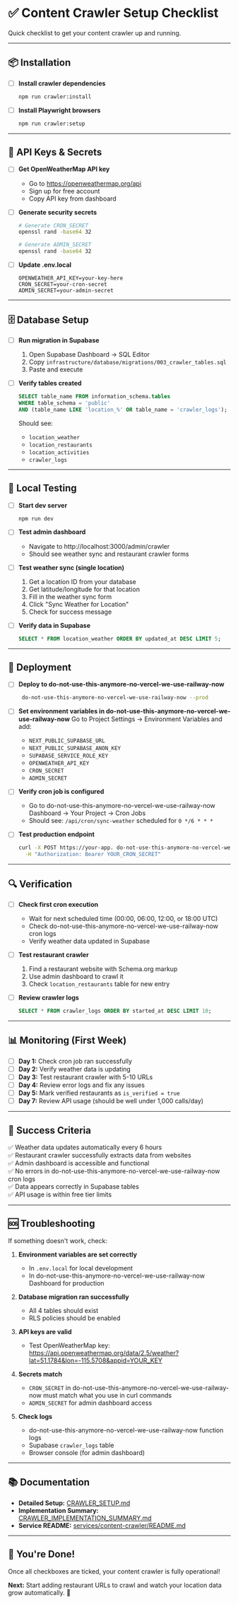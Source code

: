 # ✅ Content Crawler Setup Checklist

Quick checklist to get your content crawler up and running.

---

## 📦 Installation

- [ ] **Install crawler dependencies**
  ```bash
  npm run crawler:install
  ```

- [ ] **Install Playwright browsers**
  ```bash
  npm run crawler:setup
  ```

---

## 🔑 API Keys & Secrets

- [ ] **Get OpenWeatherMap API key**
  - Go to https://openweathermap.org/api
  - Sign up for free account
  - Copy API key from dashboard

- [ ] **Generate security secrets**
  ```bash
  # Generate CRON_SECRET
  openssl rand -base64 32
  
  # Generate ADMIN_SECRET
  openssl rand -base64 32
  ```

- [ ] **Update .env.local**
  ```env
  OPENWEATHER_API_KEY=your-key-here
  CRON_SECRET=your-cron-secret
  ADMIN_SECRET=your-admin-secret
  ```

---

## 🗄️ Database Setup

- [ ] **Run migration in Supabase**
  1. Open Supabase Dashboard → SQL Editor
  2. Copy `infrastructure/database/migrations/003_crawler_tables.sql`
  3. Paste and execute

- [ ] **Verify tables created**
  ```sql
  SELECT table_name FROM information_schema.tables 
  WHERE table_schema = 'public' 
  AND (table_name LIKE 'location_%' OR table_name = 'crawler_logs');
  ```
  
  Should see:
  - `location_weather`
  - `location_restaurants`
  - `location_activities`
  - `crawler_logs`

---

## 🧪 Local Testing

- [ ] **Start dev server**
  ```bash
  npm run dev
  ```

- [ ] **Test admin dashboard**
  - Navigate to http://localhost:3000/admin/crawler
  - Should see weather sync and restaurant crawler forms

- [ ] **Test weather sync (single location)**
  1. Get a location ID from your database
  2. Get latitude/longitude for that location
  3. Fill in the weather sync form
  4. Click "Sync Weather for Location"
  5. Check for success message

- [ ] **Verify data in Supabase**
  ```sql
  SELECT * FROM location_weather ORDER BY updated_at DESC LIMIT 5;
  ```

---

## 🚀 Deployment

- [ ] **Deploy to  do-not-use-this-anymore-no-vercel-we-use-railway-now**
  ```bash
   do-not-use-this-anymore-no-vercel-we-use-railway-now --prod
  ```

- [ ] **Set environment variables in  do-not-use-this-anymore-no-vercel-we-use-railway-now**
  Go to Project Settings → Environment Variables and add:
  - `NEXT_PUBLIC_SUPABASE_URL`
  - `NEXT_PUBLIC_SUPABASE_ANON_KEY`
  - `SUPABASE_SERVICE_ROLE_KEY`
  - `OPENWEATHER_API_KEY`
  - `CRON_SECRET`
  - `ADMIN_SECRET`

- [ ] **Verify cron job is configured**
  - Go to  do-not-use-this-anymore-no-vercel-we-use-railway-now Dashboard → Your Project → Cron Jobs
  - Should see: `/api/cron/sync-weather` scheduled for `0 */6 * * *`

- [ ] **Test production endpoint**
  ```bash
  curl -X POST https://your-app. do-not-use-this-anymore-no-vercel-we-use-railway-now.app/api/cron/sync-weather \
    -H "Authorization: Bearer YOUR_CRON_SECRET"
  ```

---

## 🔍 Verification

- [ ] **Check first cron execution**
  - Wait for next scheduled time (00:00, 06:00, 12:00, or 18:00 UTC)
  - Check  do-not-use-this-anymore-no-vercel-we-use-railway-now cron logs
  - Verify weather data updated in Supabase

- [ ] **Test restaurant crawler**
  1. Find a restaurant website with Schema.org markup
  2. Use admin dashboard to crawl it
  3. Check `location_restaurants` table for new entry

- [ ] **Review crawler logs**
  ```sql
  SELECT * FROM crawler_logs ORDER BY started_at DESC LIMIT 10;
  ```

---

## 📊 Monitoring (First Week)

- [ ] **Day 1:** Check cron job ran successfully
- [ ] **Day 2:** Verify weather data is updating
- [ ] **Day 3:** Test restaurant crawler with 5-10 URLs
- [ ] **Day 4:** Review error logs and fix any issues
- [ ] **Day 5:** Mark verified restaurants as `is_verified = true`
- [ ] **Day 7:** Review API usage (should be well under 1,000 calls/day)

---

## 🎯 Success Criteria

✅ Weather data updates automatically every 6 hours  
✅ Restaurant crawler successfully extracts data from websites  
✅ Admin dashboard is accessible and functional  
✅ No errors in  do-not-use-this-anymore-no-vercel-we-use-railway-now cron logs  
✅ Data appears correctly in Supabase tables  
✅ API usage is within free tier limits  

---

## 🆘 Troubleshooting

If something doesn't work, check:

1. **Environment variables are set correctly**
   - In `.env.local` for local development
   - In  do-not-use-this-anymore-no-vercel-we-use-railway-now Dashboard for production

2. **Database migration ran successfully**
   - All 4 tables should exist
   - RLS policies should be enabled

3. **API keys are valid**
   - Test OpenWeatherMap key: https://api.openweathermap.org/data/2.5/weather?lat=51.1784&lon=-115.5708&appid=YOUR_KEY

4. **Secrets match**
   - `CRON_SECRET` in  do-not-use-this-anymore-no-vercel-we-use-railway-now must match what you use in curl commands
   - `ADMIN_SECRET` for admin dashboard access

5. **Check logs**
   -  do-not-use-this-anymore-no-vercel-we-use-railway-now function logs
   - Supabase `crawler_logs` table
   - Browser console (for admin dashboard)

---

## 📚 Documentation

- **Detailed Setup:** [CRAWLER_SETUP.md](CRAWLER_SETUP.md)
- **Implementation Summary:** [CRAWLER_IMPLEMENTATION_SUMMARY.md](CRAWLER_IMPLEMENTATION_SUMMARY.md)
- **Service README:** [services/content-crawler/README.md](services/content-crawler/README.md)

---

## 🎉 You're Done!

Once all checkboxes are ticked, your content crawler is fully operational!

**Next:** Start adding restaurant URLs to crawl and watch your location data grow automatically. 🚀

